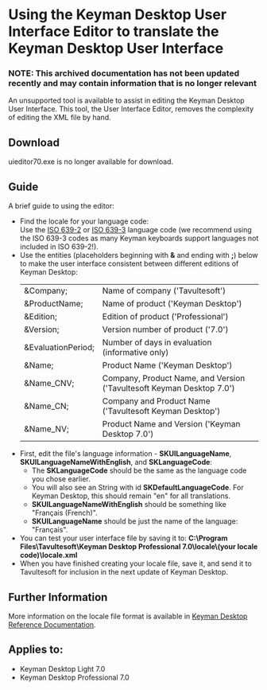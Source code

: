 # Using the Keyman Desktop User Interface Editor to translate the Keyman Desktop User Interface

### **NOTE**: This archived documentation has not been updated recently and may contain information that is no longer relevant


<p>An unsupported tool is available to assist in editing the Keyman Desktop User Interface.  This tool, the User Interface Editor, removes the complexity of editing the XML file by hand.</p>

<h2>Download</h2>

<p>uieditor70.exe is no longer available for download.</p>

<h2>Guide</h2>

<p>A brief guide to using the editor:</p>

<ul>

<li>Find the locale for your language code:<br />Use the <a href="http://www.loc.gov/standards/iso639-2/" target="_blank">ISO 639-2</a> or 
          <a href="http://www.sil.org/iso639-3/" target="_blank">ISO 639-3</a> language code (we recommend using the 
          ISO 639-3 codes as many Keyman keyboards support languages not included in ISO 639-2!).</li>

<li>Use the entities (placeholders beginning with <b>&amp;</b> and ending with <b>;</b>) below to make the user interface consistent between different editions of Keyman Desktop:
<table class='display'>
 <tr><td>&amp;Company;</td><td>Name of company ('Tavultesoft')</td></tr>
 <tr><td>&amp;ProductName;</td><td>Name of product ('Keyman Desktop')</td></tr>
 <tr><td>&amp;Edition;</td><td>Edition of product ('Professional')</td></tr>
 <tr><td>&amp;Version;</td><td>Version number of product ('7.0')</td></tr>
  
 <tr><td>&amp;EvaluationPeriod;</td><td>Number of days in evaluation (informative only)</td></tr>
  
 <tr><td>&amp;Name;</td><td>Product Name ('Keyman Desktop')</td></tr>
 <tr><td>&amp;Name_CNV;</td><td>Company, Product Name, and Version ('Tavultesoft Keyman Desktop 7.0')</td></tr>
 <tr><td>&amp;Name_CN;</td><td>Company and Product Name ('Tavultesoft Keyman Desktop')</td></tr>
 <tr><td>&amp;Name_NV;</td><td>Product Name and Version ('Keyman Desktop 7.0')</td></tr>
</table>
</li>

<li>First, edit the file's language information - <b>SKUILanguageName</b>, <b>SKUILanguageNameWithEnglish</b>, and <b>SKLanguageCode</b>:

<ul><li>The <b>SKLanguageCode</b> should be the same as the language code you chose earlier.</li>
<li>You will also see an String with id <b>SKDefaultLanguageCode</b>. For Keyman Desktop, this should remain "en" for all translations.</li>
<li><b>SKUILanguageNameWithEnglish</b> should be something like "Français (French)".</li>
<li><b>SKUILanguageName</b> should be just the name of the language: "Français".</li>
</ul>
</li>

<li>You can test your user interface file by saving it to: <b>C:\Program Files\Tavultesoft\Keyman Desktop Professional 7.0\locale\(your locale code)\locale.xml</b></li>

<li>When you have finished creating your locale file, save it, and send it to Tavultesoft for inclusion in the next update of Keyman Desktop.</li>

</ul>

<h2>Further Information</h2>

<p>More information on the locale file format is available in <a href='http://tavultesoft.com/keyman/documentation/70/ref_locale.html'>Keyman Desktop Reference Documentation</a>.</p>


## Applies to:
 * Keyman Desktop Light 7.0
 * Keyman Desktop Professional 7.0
